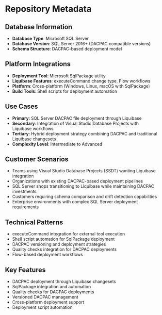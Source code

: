 # Repository Metadata

## Database Information
- **Database Type**: Microsoft SQL Server
- **Database Version**: SQL Server 2016+ (DACPAC compatible versions)
- **Schema Structure**: DACPAC-based deployment model

## Platform Integrations
- **Deployment Tool**: Microsoft SqlPackage utility
- **Liquibase Features**: executeCommand change type, Flow workflows
- **Platform**: Cross-platform (Windows, Linux, macOS with SqlPackage)
- **Build Tools**: Shell scripts for deployment automation

## Use Cases
- **Primary**: SQL Server DACPAC file deployment through Liquibase
- **Secondary**: Integration of Visual Studio Database Projects with Liquibase workflows
- **Tertiary**: Hybrid deployment strategy combining DACPAC and traditional Liquibase changesets
- **Complexity Level**: Intermediate to Advanced

## Customer Scenarios
- Teams using Visual Studio Database Projects (SSDT) wanting Liquibase integration
- Organizations with existing DACPAC-based deployment pipelines
- SQL Server shops transitioning to Liquibase while maintaining DACPAC investments
- Customers requiring schema comparison and drift detection capabilities
- Enterprise environments with complex SQL Server deployment requirements

## Technical Patterns
- executeCommand integration for external tool execution
- Shell script automation for SqlPackage deployment
- DACPAC versioning and deployment strategies
- Quality checks integration for DACPAC deployments
- Flow-based deployment workflows

## Key Features
- DACPAC deployment through Liquibase changesets
- SqlPackage integration and automation
- Quality checks for DACPAC deployments
- Versioned DACPAC management
- Cross-platform deployment support
- Deployment script automation